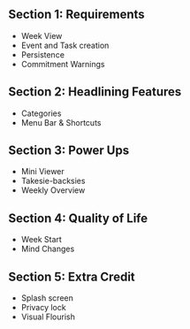 ## Section 1: Requirements
- Week View
- Event and Task creation
- Persistence
- Commitment Warnings

## Section 2: Headlining Features
- Categories
- Menu Bar & Shortcuts

## Section 3: Power Ups
- Mini Viewer
- Takesie-backsies
- Weekly Overview

## Section 4: Quality of Life
- Week Start
- Mind Changes

## Section 5: Extra Credit
- Splash screen
- Privacy lock
- Visual Flourish